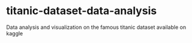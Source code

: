 # titanic-dataset-data-analysis
Data analysis and visualization on the famous titanic dataset available on kaggle
